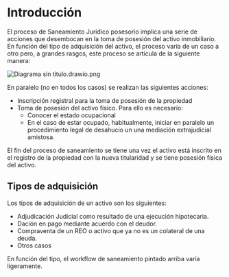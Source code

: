 # Introducción

El proceso de Saneamiento Jurídico posesorio implica una serie de acciones que desembocan en la toma de posesión del activo inmobiliario. En función del tipo de adquisición del activo, el proceso varía de un caso a otro pero, a grandes rasgos, este proceso se articula de la siguiente manera:

![Diagrama sin título.drawio.png](/images/Intro/Diagrama_sin_titulo.drawio.png)

En paralelo (no en todos los casos) se realizan las siguientes acciones:

- Inscripción registral para la toma de posesión de la propiedad
- Toma de posesión del activo físico. Para ello es necesario:
    - Conocer el estado ocupacional
    - En el caso de estar ocupado, habitualmente, iniciar en paralelo un procedimiento legal de desahucio un una mediación extrajudicial amistosa.

El fin del proceso de saneamiento se tiene una vez el activo está inscrito en el registro de la propiedad con la nueva titularidad y se tiene posesión física del activo.

## Tipos de adquisición

Los tipos de adquisición de un activo son los siguientes:

- Adjudicación Judicial como resultado de una ejecución hipotecaria.
- Dación en pago mediante acuerdo con el deudor.
- Compraventa de un REO o activo que ya no es un colateral de una deuda.
- Otros casos

En función del tipo, el workflow de saneamiento pintado arriba varía ligeramente.